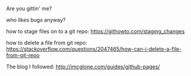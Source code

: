Are you gittin' me?

who likes bugs anyway?

how to stage files on to a git repo:
https://githowto.com/staging_changes

how to delete a file from git repo: 
https://stackoverflow.com/questions/2047465/how-can-i-delete-a-file-from-git-repo

The blog I followed: 
http://jmcglone.com/guides/github-pages/